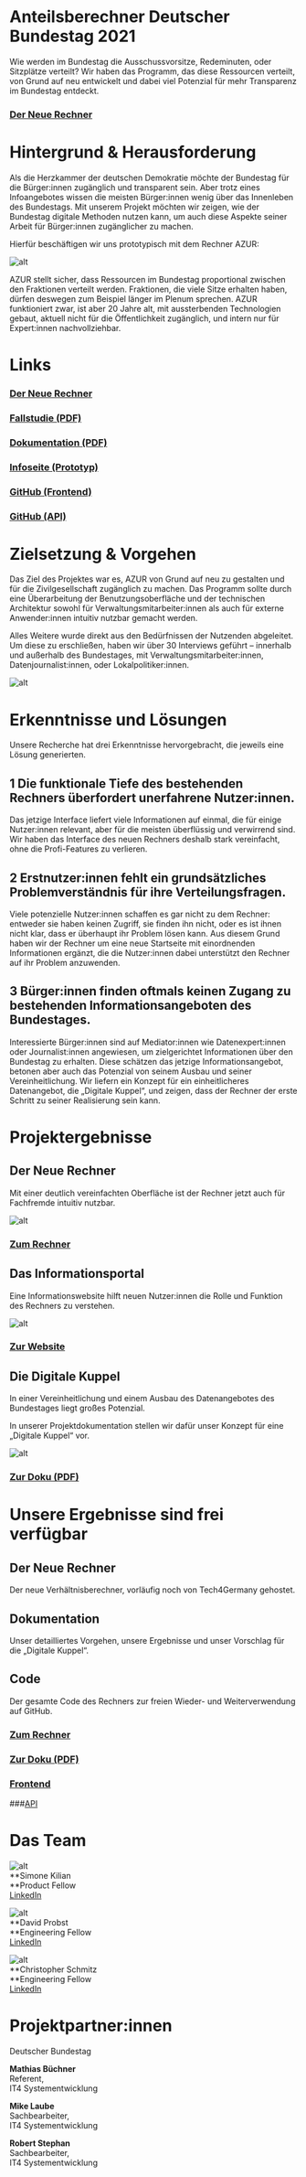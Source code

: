 # **Anteilsberechner Deutscher Bundestag 2021**


Wie werden im Bundestag die Ausschussvorsitze, Redeminuten, oder Sitzplätze verteilt? Wir haben das Programm, das diese Ressourcen verteilt, von Grund auf neu entwickelt und dabei viel Potenzial für mehr Transparenz im Bundestag entdeckt.


### [Der Neue Rechner](https://dev.tech4germany.org/AZUR-Frontend/)


# Hintergrund & Herausforderung

Als die Herzkammer der deutschen Demokratie möchte der Bundestag für die Bürger:innen zugänglich und transparent sein. Aber trotz eines Infoangebotes wissen die meisten Bürger:innen wenig über das Innenleben des Bundestags. Mit unserem Projekt möchten wir zeigen, wie der Bundestag digitale Methoden nutzen kann, um auch diese Aspekte seiner Arbeit für Bürger:innen zugänglicher zu machen.

Hierfür beschäftigen wir uns prototypisch mit dem Rechner AZUR:

![alt](1_azur_2000.jpg)

AZUR stellt sicher, dass Ressourcen im Bundestag proportional zwischen den Fraktionen verteilt werden. Fraktionen, die viele Sitze erhalten haben, dürfen deswegen zum Beispiel länger im Plenum sprechen. AZUR funktioniert zwar, ist aber 20 Jahre alt, mit aussterbenden Technologien gebaut, aktuell nicht für die Öffentlichkeit zugänglich, und intern nur für Expert:innen nachvollziehbar.


# Links


### [Der Neue Rechner](https://dev.tech4germany.org/AZUR-Frontend/) 


### [Fallstudie (PDF)](f1_Fallstudie_Bundestag.pdf)


### [Dokumentation (PDF)](f2_Projektdokumentation.pdf)


### [Infoseite (Prototyp)](https://sites.google.com/view/t4gazur/home)


### [GitHub (Frontend)](https://github.com/tech4germany/AZUR-Frontend)


### [GitHub (API)](https://github.com/tech4germany/AZUR-API)


# Zielsetzung & Vorgehen

Das Ziel des Projektes war es, AZUR von Grund auf neu zu gestalten und für die Zivilgesellschaft zugänglich zu machen. Das Programm sollte durch eine Überarbeitung der Benutzungsoberfläche und der technischen Architektur sowohl für Verwaltungsmitarbeiter:innen als auch für externe Anwender:innen intuitiv nutzbar gemacht werden.

Alles Weitere wurde direkt aus den Bedürfnissen der Nutzenden abgeleitet. Um diese zu erschließen, haben wir über 30 Interviews geführt – innerhalb und außerhalb des Bundestages, mit Verwaltungsmitarbeiter:innen, Datenjournalist:innen, oder Lokalpolitiker:innen. 

![alt](2_20211007-werkstattbesuch-helge-braun-lowres-23-1280x854.jpg)

# Erkenntnisse und Lösungen

Unsere Recherche hat drei Erkenntnisse hervorgebracht, die jeweils eine Lösung generierten.


## 1 Die funktionale Tiefe des bestehenden Rechners überfordert unerfahrene Nutzer:innen.

Das jetzige Interface liefert viele Informationen auf einmal, die für einige Nutzer:innen relevant, aber für die meisten überflüssig und verwirrend sind. Wir haben das Interface des neuen Rechners deshalb stark vereinfacht, ohne die Profi-Features zu verlieren.


## 2 Erstnutzer:innen fehlt ein grundsätzliches Problemverständnis für ihre Verteilungsfragen.

Viele potenzielle Nutzer:innen schaffen es gar nicht zu dem Rechner: entweder sie haben keinen Zugriff, sie finden ihn nicht, oder es ist ihnen nicht klar, dass er überhaupt ihr Problem lösen kann. Aus diesem Grund haben wir der Rechner um eine neue Startseite mit einordnenden Informationen ergänzt, die die Nutzer:innen dabei unterstützt den Rechner auf ihr Problem anzuwenden.


## 3 Bürger:innen finden oftmals keinen Zugang zu bestehenden Informationsangeboten des Bundestages.

Interessierte Bürger:innen sind auf Mediator:innen wie Datenexpert:innen oder Journalist:innen angewiesen, um zielgerichtet Informationen über den Bundestag zu erhalten. Diese schätzen das jetzige Informationsangebot, betonen aber auch das Potenzial von seinem Ausbau und seiner Vereinheitlichung. Wir liefern ein Konzept für ein einheitlicheres Datenangebot, die „Digitale Kuppel“, und zeigen, dass der Rechner der erste Schritt zu seiner Realisierung sein kann.


# Projektergebnisse


## Der Neue Rechner

Mit einer deutlich vereinfachten Oberfläche ist der Rechner jetzt auch für Fachfremde intuitiv nutzbar. 

![alt](3_Bildschirmfoto-2021-11-03-um-17.09.08-1280x736.png)

### [Zum Rechner](https://dev.tech4germany.org/AZUR-Frontend/) 


## Das Informationsportal

Eine Informationswebsite hilft neuen Nutzer:innen die Rolle und Funktion des Rechners zu verstehen.

![alt](4_Bildschirmfoto-2021-11-03-um-17.10.15-1280x736.png)

### [Zur Website](https://sites.google.com/view/t4gazur/home) 


## Die Digitale Kuppel

In einer Vereinheitlichung und einem Ausbau des Datenangebotes des Bundestages liegt großes Potenzial.

In unserer Projektdokumentation stellen wir dafür unser Konzept für eine „Digitale Kuppel“ vor.

![alt](5_kuppo_aber_wir_haben_die_rechte_dran.jpg)

### [Zur Doku (PDF)](f2_Projektdokumentation.pdf) 


# Unsere Ergebnisse sind frei verfügbar


## Der Neue Rechner

Der neue Verhältnisberechner, vorläufig noch von Tech4Germany gehostet.


## Dokumentation

Unser detailliertes Vorgehen, unsere Ergebnisse und unser Vorschlag für die „Digitale Kuppel“.


## Code

Der gesamte Code des Rechners zur freien Wieder- und Weiterverwendung auf GitHub.


### [Zum Rechner](https://dev.tech4germany.org/AZUR-Frontend/) 


### [Zur Doku (PDF)](f2_Projektdokumentation.pdf) 


### [Frontend](https://github.com/tech4germany/azur-frontend) 
###[API](https://github.com/tech4germany/azur-API) 


# Das Team

![alt](6_Simone_Kilian.jpg) \
**Simone Kilian \
**Product Fellow \
[LinkedIn](https://www.linkedin.com/in/simone-kilian-540229151/)

![alt](7_david_profilbild-1.jpg) \
**David Probst \
**Engineering Fellow \
[LinkedIn](https://www.linkedin.com/in/daudprobst/)

![alt](8_Christopher_Schmitz.jpg) \
**Christopher Schmitz \
**Engineering Fellow \
[LinkedIn](https://www.linkedin.com/in/clschmitz/)


# Projektpartner:innen

Deutscher Bundestag

**Mathias Büchner** \
Referent, \
IT4 Systementwicklung

**Mike Laube** \
Sachbearbeiter, \
IT4 Systementwicklung

**Robert Stephan** \
Sachbearbeiter, \
IT4 Systementwicklung

